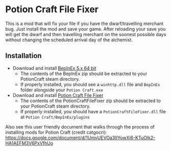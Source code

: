 # Potion Craft File Fixer
This is a mod that will fix your file if you have the dwarf/travelling merchant bug. Just install the mod and save your game. After reloading your save you will get the dwarf and then travelling merchant on the soonest possible days without changing the scheduled arrival day of the alchemist.



## Installation

- Download and install [BepInEx 5.x 64 bit](https://github.com/BepInEx/BepInEx/releases)
  - The contents of the BepInEx zip should be extracted to your PotionCraft steam directory.
  - If properly installed, you should see a `winhttp.dll` file and `BepInEx` folder alongside your `Potion Craft.exe`
- Download and install [Potion Craft File Fixer](https://github.com/AndrewFahlgren/PotionCraftFileFixer/releases/)
  - The contents of the PotionCraftFileFixer zip should be extracted to your PotionCraft steam directory.
  - If properly installed, you should have a `PotionCraftFileFixer.dll` file at `Potion Craft/BepInEx/plugins`

Also see this user friendly document that walks through the process of installing mods for Potion Craft (credit catgocri): https://docs.google.com/document/d/1UmvUEVOa3IIYowXi6-KTuOIk2-HA1AEFM3V6PxVfhUo
